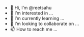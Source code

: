 - 👋 Hi, I’m @reetsahu
- 👀 I’m interested in ...
- 🌱 I’m currently learning ...
- 💞️ I’m looking to collaborate on ...
- 📫 How to reach me ...

<!---
reetsahu/reetsahu is a ✨ special ✨ repository because its `README.md` (this file) appears on your GitHub profile.
You can click the Preview link to take a look at your changes.
--->
